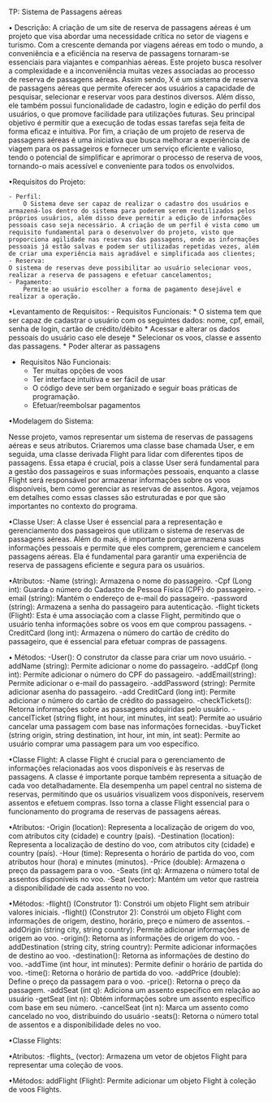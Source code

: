  TP: Sistema de Passagens aéreas



 
 • Descrição:
	A criação de um site de reserva de passagens aéreas é um projeto que visa abordar uma necessidade crítica no setor de viagens e turismo. Com a crescente demanda por viagens aéreas em todo o mundo, a conveniência e a eficiência na reserva de passagens tornaram-se essenciais para viajantes e companhias aéreas. Este projeto busca resolver a complexidade e a inconveniência muitas vezes associadas ao processo de reserva de passagens aéreas. Assim sendo, X é um sistema de reserva de passagens aéreas que permite oferecer aos usuários a capacidade de pesquisar, selecionar e reservar voos para destinos diversos. Além disso, ele também possui funcionalidade de cadastro, login e edição do perfil dos usuários, o que promove facilidade para utilizações futuras. Seu principal objetivo é permitir que a execução de todas essas tarefas seja feita de forma eficaz e intuitiva. Por fim, a criação de um projeto de reserva de passagens aéreas é uma iniciativa que busca melhorar a experiência de viagem para os passageiros e fornecer um serviço eficiente e valioso, tendo o potencial de simplificar e aprimorar o processo de reserva de voos, tornando-o mais acessível e conveniente para todos os envolvidos.

 •Requisitos do Projeto:
	
    - Perfil:
        O Sistema deve ser capaz de realizar o cadastro dos usuários e armazená-los dentro do sistema para poderem serem reutilizados pelos próprios usuários, além disso deve permitir a edição de informações pessoais caso seja necessário. A criação de um perfil é vista como um requisito fundamental para o desenvolver do projeto, visto que proporciona agilidade nas reservas das passagens, onde as informações pessoais já estão salvas e podem ser utilizadas repetidas vezes, além de criar uma experiência mais agradável e simplificada aos clientes;
    - Reserva:
	O sistema de reservas deve possibilitar ao usuário selecionar voos, realizar a reserva de passagens e efetuar cancelamentos; 
    - Pagamento:
	    Permite ao usuário escolher a forma de pagamento desejável e realizar a operação.

 •Levantamento de Requisitos:
    - Requisitos Funcionais:
       * O sistema tem que ser capaz de cadastrar o usuário com os seguintes dados: nome, cpf, email, senha de login, cartão de crédito/débito
       * Acessar e alterar os dados pessoais do usuário caso ele deseje
       * Selecionar os voos, classe e assento das passagens.
       * Poder alterar as passagens

   - Requisitos Não Funcionais:
      *  Ter muitas opções de voos
      *  Ter interface intuitiva e ser fácil de usar
      *  O código deve ser bem organizado e seguir boas práticas de programação.
      *  Efetuar/reembolsar pagamentos

•Modelagem do Sistema:

Nesse projeto, vamos representar um sistema de reservas de passagens aéreas e seus atributos. Criaremos uma classe base chamada User, e em seguida, uma classe derivada Flight para lidar com diferentes tipos de passagens. Essa etapa é crucial, pois a classe User será fundamental para a gestão dos passageiros e suas informações pessoais, enquanto a classe Flight será responsável por armazenar informações sobre os voos disponíveis, bem como gerenciar as reservas de assentos. Agora, vejamos em detalhes como essas classes são estruturadas e por que são importantes no contexto do programa.

•Classe User:
A classe User é essencial para a representação e gerenciamento dos passageiros que utilizam o sistema de reservas de passagens aéreas. Além do mais, é importante porque armazena suas informações pessoais e permite que eles comprem, gerenciem e cancelem passagens aéreas. Ela é fundamental para garantir uma experiência de reserva de passagens eficiente e segura para os usuários.


•Atributos:
	-Name (string): Armazena o nome do passageiro.
	-Cpf (Long int): Guarda o número do Cadastro de Pessoa Física (CPF) do passageiro.
	-email (string): Mantém o endereço de e-mail do passageiro.
	-password (string): Armazena a senha do passageiro para autenticação.
	-flight tickets (Flight): Esta é uma associação com a classe Flight, permitindo que o usuário tenha informações sobre os voos em que comprou passagens.
	-CreditCard (long int): Armazena o número do cartão de crédito do passageiro, que é essencial para efetuar compras de passagens.
 
• Métodos:
	-User(): O construtor da classe para criar um novo usuário.
	-addName (string): Permite adicionar  o nome do passageiro.
	-addCpf (long int): Permite adicionar o número do CPF do passageiro.
	-addEmail(string): Permite adicionar o e-mail do passageiro.
	-addPassword (string): Permite adicionar asenha do passageiro.
	-add CreditCard (long int): Permite adicionar o número do cartão de crédito do passageiro.
	-checkTickets(): Retorna informações sobre as passagens adquiridas pelo usuário.
	-cancelTicket (string flight, int hour, int minutes, int seat): Permite ao usuário cancelar uma passagem com base nas informações fornecidas.
	-buyTicket (string origin, string destination, int hour, int min, int seat): Permite ao usuário comprar uma passagem para um voo específico.


•Classe Flight:
A classe Flight é crucial para o gerenciamento de informações relacionadas aos voos disponíveis e às reservas de passagens. A classe é importante porque também representa a situação de cada voo detalhadamente. Ela desempenha um papel central no sistema de reservas, permitindo que os usuários visualizem voos disponíveis, reservem assentos e efetuem compras. Isso torna a classe Flight essencial para o funcionamento do programa de reservas de passagens aéreas.


•Atributos:
	-Origin (location): Representa a localização de origem do voo, com atributos city (cidade) e country (país).
	-Destination (location): Representa a localização de destino do voo, com atributos city (cidade) e country (país).
	-Hour (time): Representa o horário de partida do voo, com atributos hour (hora) e minutes (minutos).
	-Price (double): Armazena o preço da passagem para o voo.
	-Seats (int q): Armazena o número total de assentos disponíveis no voo.
	-Seat (vector<bool>): Mantém um vetor que rastreia a disponibilidade de cada assento no voo.
 
•Métodos:
	-flight() (Construtor 1): Constrói um objeto Flight sem atribuir valores iniciais.
	-flight() (Construtor 2): Constrói um objeto Flight com informações de origem, destino, horário, preço e número de assentos.
	-addOrigin (string city, string country): Permite adicionar informações de origem ao voo.
	-origin(): Retorna as informações de origem do voo.
	-addDestination (string city, string country): Permite adicionar informações de destino ao voo.
	-destination(): Retorna as informações de destino do voo.
	-addTime (int hour, int minutes): Permite definir o horário de partida do voo.
	-time(): Retorna o horário de partida do voo.
	-addPrice (double): Define o preço da passagem para o voo.
	-price(): Retorna o preço da passagem.
	-addSeat (int q): Adiciona um assento específico em relação ao usuário
	-getSeat (int n): Obtém informações sobre um assento específico com base em seu número.
	-cancelSeat (int n): Marca um assento como cancelado no voo, distribuindo do usuário
	-seats(): Retorna o número total de assentos e a disponibilidade deles no voo.
 
•Classe Flights: 

•Atributos:
	-flights_ (vector<Flight>): Armazena um vetor de objetos Flight para representar uma coleção de voos.
 
•Métodos:
addFlight (Flight): Permite adicionar um objeto Flight à coleção de voos Flights.
